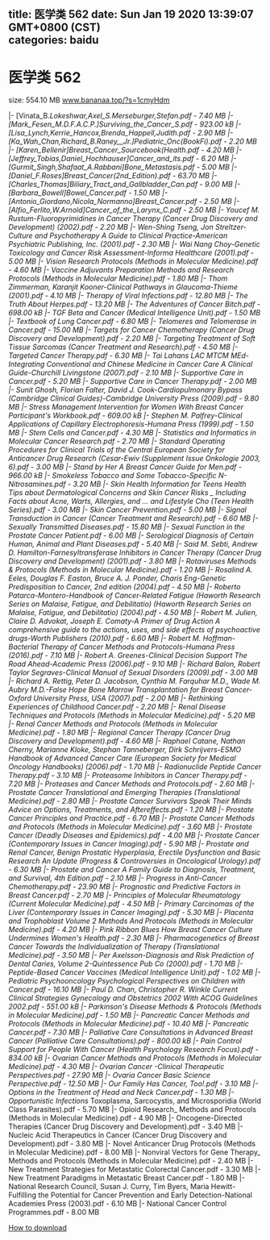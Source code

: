 
title: 医学类 562
date: Sun Jan 19 2020 13:39:07 GMT+0800 (CST)    
categories: baidu
---

# 医学类 562
size: 554.10 MB
 www.bananaa.top/?s=1cmyHdm
 
|- [Vinata_B._Lokeshwar,_Axel_S._Merseburger,_Stefan.pdf - 7.40 MB
|- [Mark_Fesen_M.D.__F.A.C.P.]_Surviving_the_Cancer_S.pdf - 923.00 kB
|- [Lisa_Lynch,_Kerrie_Hancox,_Brenda_Happell,_Judith.pdf - 2.90 MB
|- [Ka_Wah_Chan,_Richard_B._Raney__Jr.]_Pediatric_Onc(BookFi).pdf - 2.20 MB
|- [Karen_Bellenir]_Breast_Cancer_Sourcebook_(Health.pdf - 4.20 MB
|- [Jeffrey_Tobias,_Daniel_Hochhauser]_Cancer_and_its.pdf - 6.20 MB
|- [Gurmit_Singh,_Shafaat_A._Rabbani]_Bone_Metastasis.pdf - 5.00 MB
|- [Daniel_F._Roses]_Breast_Cancer_(2nd_Edition).pdf - 63.70 MB
|- [Charles_Thomas]_Biliary_Tract_and_Gallbladder_Can.pdf - 9.00 MB
|- [Barbara_Bowell]_Bowel_Cancer.pdf - 1.50 MB
|- [Antonio_Giordano,_Nicola_Normanno]_Breast_Cancer.pdf - 2.50 MB
|- [Alfio_Ferlito,_W._Arnold]_Cancer_of_the_Larynx_C.pdf - 2.50 MB
|- Youcef M. Rustum-Fluoropyrimidines in Cancer Therapy (Cancer Drug Discovery and Development) (2002).pdf - 2.20 MB
|- Wen-Shing Tseng, Jon Streltzer-Culture and Psychotherapy_ A Guide to Clinical Practice-American Psychiatric Publishing, Inc. (2001).pdf - 2.30 MB
|- Wai Nang Choy-Genetic Toxicology and Cancer Risk Assessment-Informa Healthcare (2001).pdf - 5.00 MB
|- Vision Research Protocols (Methods in Molecular Medicine).pdf - 4.60 MB
|- Vaccine Adjuvants_ Preparation Methods and Research Protocols (Methods in Molecular Medicine).pdf - 1.80 MB
|- Thom Zimmerman, Karanjit Kooner-Clinical Pathways in Glaucoma-Thieme (2001).pdf - 4.10 MB
|- Therapy of Viral Infections.pdf - 12.80 MB
|- The Truth About Herpes.pdf - 13.20 MB
|- The Adventures of Cancer Bitch.pdf - 698.00 kB
|- TGF Beta and Cancer (Medical Intelligence Unit).pdf - 1.50 MB
|- Textbook of Lung Cancer.pdf - 6.80 MB
|- Telomeres and Telomerase in Cancer.pdf - 15.00 MB
|- Targets for Cancer Chemotherapy (Cancer Drug Discovery and Development).pdf - 2.20 MB
|- Targeting Treatment of Soft Tissue Sarcomas (Cancer Treatment and Research).pdf - 4.50 MB
|- Targeted Cancer Therapy.pdf - 6.30 MB
|- Tai Lahans LAC  MTCM  MEd-Integrating Conventional and Chinese Medicine in Cancer Care_ A Clinical Guide-Churchill Livingstone (2007).pdf - 2.10 MB
|- Supportive Care in Cancer.pdf - 5.20 MB
|- Supportive Care in Cancer Therapy.pdf - 2.00 MB
|- Sunit Ghosh, Florian Falter, David J. Cook-Cardiopulmonary Bypass (Cambridge Clinical Guides)-Cambridge University Press (2009).pdf - 9.80 MB
|- Stress Management Intervention for Women With Breast Cancer_ Participant's Workbook.pdf - 609.00 kB
|- Stephen M. Palfrey-Clinical Applications of Capillary Electrophoresis-Humana Press (1999).pdf - 1.50 MB
|- Stem Cells and Cancer.pdf - 4.30 MB
|- Statistics and Informatics in Molecular Cancer Research.pdf - 2.70 MB
|- Standard Operating Procedures for Clinical Trials of the Central European Society for Anticancer Drug Research (Cesar-Ewiv (Supplement Issue_ Onkologie 2003, 6).pdf - 3.00 MB
|- Stand by Her_ A Breast Cancer Guide for Men.pdf - 966.00 kB
|- Smokeless Tobacco and Some Tobacco-Specific N-Nitrosamines.pdf - 3.20 MB
|- Skin Health Information for Teens_ Health Tips about Dermatological Concerns and Skin Cancer Risks _ Including Facts about Acne, Warts, Allergies, and ... and Lifestyle Cho (Teen Health Series).pdf - 3.00 MB
|- Skin Cancer Prevention.pdf - 5.00 MB
|- Signal Transduction in Cancer (Cancer Treatment and Research).pdf - 6.60 MB
|- Sexually Transmitted Diseases.pdf - 15.80 MB
|- Sexual Function in the Prostate Cancer Patient.pdf - 6.00 MB
|- Serological Diagnosis of Certain Human, Animal and Plant Diseases.pdf - 5.40 MB
|- Said M. Sebti, Andrew D. Hamilton-Farnesyltransferase Inhibitors in Cancer Therapy (Cancer Drug Discovery and Development) (2001).pdf - 3.80 MB
|- Rotaviruses_ Methods & Protocols (Methods in Molecular Medicine).pdf - 1.20 MB
|- Rosalind A. Eeles, Douglas F. Easton, Bruce A. J. Ponder, Charis Eng-Genetic Predisposition to Cancer, 2nd edition (2004).pdf - 4.50 MB
|- Roberto Patarca-Montero-Handbook of Cancer-Related Fatigue (Haworth Research Series on Malaise, Fatigue, and Debilitatio) (Haworth Research Series on Malaise, Fatigue, and Debilitatio) (2004).pdf - 4.50 MB
|- Robert M. Julien, Claire D. Advokat, Joseph E. Comaty-A Primer of Drug Action_ A comprehensive guide to the actions, uses, and side effects of psychoactive drugs-Worth Publishers (2010).pdf - 6.60 MB
|- Robert M. Hoffman-Bacterial Therapy of Cancer_ Methods and Protocols-Humana Press (2016).pdf - 7.10 MB
|- Robert A. Greenes-Clinical Decision Support_ The Road Ahead-Academic Press (2006).pdf - 9.10 MB
|- Richard Balon, Robert Taylor Segraves-Clinical Manual of Sexual Disorders (2009).pdf - 3.00 MB
|- Richard A. Rettig, Peter D. Jacobson, Cynthia M. Farquhar M.D., Wade M. Aubry M.D.-False Hope_ Bone Marrow Transplantation for Breast Cancer-Oxford University Press, USA (2007).pdf - 2.00 MB
|- Rethinking Experiences of Childhood Cancer.pdf - 2.20 MB
|- Renal Disease_ Techniques and Protocols (Methods in Molecular Medicine).pdf - 5.20 MB
|- Renal Cancer_ Methods and Protocols (Methods in Molecular Medicine).pdf - 1.80 MB
|- Regional Cancer Therapy (Cancer Drug Discovery and Development).pdf - 4.60 MB
|- Raphael Catane, Nathan Cherny, Marianne Kloke, Stephan Tanneberger, Dirk Schrijvers-ESMO Handbook of Advanced Cancer Care (European Society for Medical Oncology Handbooks) (2006).pdf - 1.70 MB
|- Radionuclide Peptide Cancer Therapy.pdf - 3.10 MB
|- Proteasome Inhibitors in Cancer Therapy.pdf - 7.20 MB
|- Proteases and Cancer_ Methods and Protocols.pdf - 2.60 MB
|- Prostate Cancer_ Translational and Emerging Therapies (Translational Medicine).pdf - 2.80 MB
|- Prostate Cancer Survivors Speak Their Minds_ Advice on Options, Treatments, and Aftereffects.pdf - 1.20 MB
|- Prostate Cancer Principles and Practice.pdf - 6.70 MB
|- Prostate Cancer Methods and Protocols (Methods in Molecular Medicine).pdf - 3.60 MB
|- Prostate Cancer (Deadly Diseases and Epidemics).pdf - 4.00 MB
|- Prostate Cancer (Contemporary Issues in Cancer Imaging).pdf - 5.90 MB
|- Prostate and Renal Cancer, Benign Prostatic Hyperplasia, Erectile Dysfunction and Basic Research_ An Update (Progress & Controversies in Oncological Urology).pdf - 6.30 MB
|- Prostate and Cancer_ A Family Guide to Diagnosis, Treatment, and Survival, 4th Edition.pdf - 2.10 MB
|- Progress in Anti-Cancer Chemotherapy.pdf - 23.90 MB
|- Prognostic and Predictive Factors in Breast Cancer.pdf - 2.70 MB
|- Principles of Molecular Rheumatology (Current Molecular Medicine).pdf - 4.50 MB
|- Primary Carcinomas of the Liver (Contemporary Issues in Cancer Imaging).pdf - 5.30 MB
|- Placenta and Trophoblast Volume 2 Methods And Protocols (Methods in Molecular Medicine).pdf - 4.20 MB
|- Pink Ribbon Blues_ How Breast Cancer Culture Undermines Women's Health.pdf - 2.30 MB
|- Pharmacogenetics of Breast Cancer_ Towards the Individualization of Therapy (Translational Medicine).pdf - 3.50 MB
|- Per Axelsson-Diagnosis and Risk Prediction of Dental Caries, Volume 2-Quintessence Pub Co (2000).pdf - 1.70 MB
|- Peptide-Based Cancer Vaccines (Medical Intelligence Unit).pdf - 1.02 MB
|- Pediatric Psychooncology_ Psychological Perspectives on Children with Cancer.pdf - 16.10 MB
|- Paul D. Chan, Christopher R. Winkle Current Clinical Strategies Gynecology and Obstetrics 2002 With ACOG Guidelines   2002.pdf - 551.00 kB
|- Parkinson's Disease_ Methods & Protocols (Methods in Molecular Medicine).pdf - 1.50 MB
|- Pancreatic Cancer_ Methods and Protocols (Methods in Molecular Medicine).pdf - 10.40 MB
|- Pancreatic Cancer.pdf - 7.30 MB
|- Palliative Care Consultations in Advanced Breast Cancer (Palliative Care Consultations).pdf - 800.00 kB
|- Pain Control Support for People With Cancer (Health Psychology Research Focus).pdf - 834.00 kB
|- Ovarian Cancer_ Methods and Protocols (Methods in Molecular Medicine).pdf - 4.30 MB
|- Ovarian Cancer -Clinical Therapeutic Perspectives.pdf - 27.90 MB
|- Ovaria Cancer Basic Science Perspective.pdf - 12.50 MB
|- Our Family Has Cancer, Too!.pdf - 3.10 MB
|- Options in the Treatment of Head and Neck Cancer.pdf - 1.30 MB
|- Opportunistic Infections_ Toxoplasma, Sarcocystis, and Microsporidia (World Class Parasites).pdf - 5.70 MB
|- Opioid Research_ Methods and Protocols (Methods in Molecular Medicine).pdf - 4.90 MB
|- Oncogene-Directed Therapies (Cancer Drug Discovery and Development).pdf - 3.40 MB
|- Nucleic Acid Therapeutics in Cancer (Cancer Drug Discovery and Development).pdf - 3.80 MB
|- Novel Anticancer Drug Protocols (Methods in Molecular Medicine).pdf - 8.00 MB
|- Nonviral Vectors for Gene Therapy_ Methods and Protocols (Methods in Molecular Medicine).pdf - 2.40 MB
|- New Treatment Strategies for Metastatic Colorectal Cancer.pdf - 3.30 MB
|- New Treatment Paradigms in Metastatic Breast Cancer.pdf - 1.80 MB
|- National Research Council, Susan J. Curry, Tim Byers, Maria Hewitt-Fulfilling the Potential for Cancer Prevention and Early Detection-National Academies Press (2003).pdf - 6.10 MB
|- National Cancer Control Programmes.pdf - 8.00 MB

[How to download](https://bpcam.bemobtrk.com/go/2ceec3aa-1ca2-46d6-b9ff-aaa5c184517c?jno=1575)